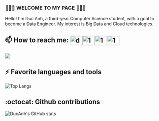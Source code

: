 ### 👋👋👋 WELCOME TO MY PAGE 👋👋👋
Hello! I'm Duc Anh, a third-year Computer Science student,  with a goal to become a Data Engineer. My interest is Big Data and Cloud technologies.<br>
## 📫 How to reach me: <a href="https://ducanh0285@gmail.com" target="blank"><img align="center" src="https://img.icons8.com/color/48/000000/gmail--v2.png" alt="ducanh0285@gmail.com" height="30" width="40" /></a><a href="https://www.facebook.com/ducanh.pp" target="blank"><img align="center" src="https://raw.githubusercontent.com/rahuldkjain/github-profile-readme-generator/master/src/images/icons/Social/facebook.svg" alt="1" height="30" width="40" /></a><a href="https://twitter.com/Ducann02Nguyen" target="blank"><img align="center" src="https://raw.githubusercontent.com/rahuldkjain/github-profile-readme-generator/master/src/images/icons/Social/twitter.svg" alt="1" height="30" width="40" /></a><a href="https://www.linkedin.com/in/%C4%91%E1%BB%A9c-anh-nguy%E1%BB%85n-026404229/" target="blank"><img align="center" src="https://raw.githubusercontent.com/rahuldkjain/github-profile-readme-generator/master/src/images/icons/Social/linked-in-alt.svg" alt="1" height="30" width="40" /></a>



###
<a href="https://github.com/DucAnhNTT/EnglishQuiz">
  <img align="center" src="https://github-readme-stats-sigma-five.vercel.app/api/pin/?username=DucAnhNTT&repo=EnglishQuiz&theme=radical" />
</a>    





## ⚡ Favorite languages and tools

![Top Langs](https://github-readme-stats-sigma-five.vercel.app/api/top-langs/?username=DucAnhNTT&hide_progress=true&show_icons=true&theme=transparent)

## :octocat: Github contributions

![DucAnh's GitHub stats](https://github-readme-stats-sigma-five.vercel.app/api?username=DucAnhNTT&show_icons=true&theme=transparent)

